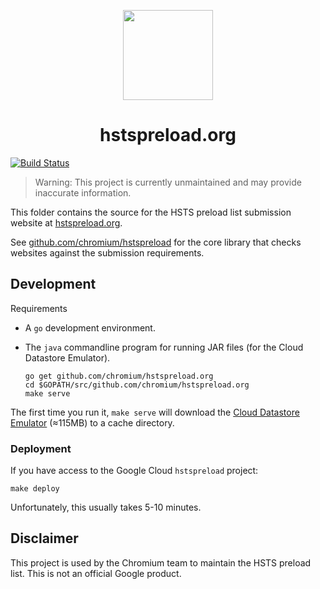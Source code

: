 <p align="center">
  <a href="https://hstspreload.org/">
    <img src="frontend/static/app-icon.png" alt="" width="144" height="144">
  </a>

  <h1 align="center">hstspreload.org</h1>
</p>


[![Build Status](https://travis-ci.org/chromium/hstspreload.org.svg?branch=master)](https://travis-ci.org/chromium/hstspreload.org)

> Warning: This project is currently unmaintained and may provide inaccurate information.

This folder contains the source for the HSTS preload list submission website at [hstspreload.org](https://hstspreload.org/).

See [github.com/chromium/hstspreload](https://github.com/chromium/hstspreload) for the core library that checks websites against the submission requirements.

## Development

Requirements

- A `go` development environment.
- The `java` commandline program for running JAR files (for the Cloud Datastore Emulator).

  ```shell
  go get github.com/chromium/hstspreload.org
  cd $GOPATH/src/github.com/chromium/hstspreload.org
  make serve
  ```

The first time you run it, `make serve` will download the [Cloud Datastore Emulator](https://cloud.google.com/datastore/docs/tools/datastore-emulator) (≈115MB) to a cache directory.

### Deployment

If you have access to the Google Cloud `hstspreload` project:

    make deploy

Unfortunately, this usually takes 5-10 minutes.

## Disclaimer

This project is used by the Chromium team to maintain the HSTS preload list. This is not an official Google product.
